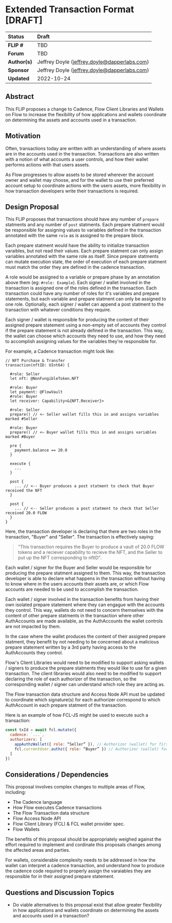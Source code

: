 # Extended Transaction Format [DRAFT]

| Status        | Draft                                                          |
| :------------ | :------------------------------------------------------------- |
| **FLIP #**    | TBD                                                            |
| **Forum**     | TBD                                                            |
| **Author(s)** | Jeffrey Doyle (jeffrey.doyle@dapperlabs.com)                   |
| **Sponsor**   | Jeffrey Doyle (jeffrey.doyle@dapperlabs.com)                   |
| **Updated**   | 2022-10-24 

## Abstract

This FLIP proposes a change to Cadence, Flow Client Libraries and Wallets on Flow to increase the flexibility of how applications and wallets coordinate on determining the assets and accounts used in a transaction.

## Motivation

Often, transactions today are written with an understanding of where assets are in the accounts used in the transaction. Transactions are also written with a notion of what accounts a user controls, and how their wallet performs actions with that users assets.

As Flow progresses to allow assets to be stored wherever the account owner and wallet may choose, and for the wallet to use their preferred account setup to coordinate actions with the users assets, more flexibility in how transaction developers write their transactions is required.

## Design Proposal

This FLIP proposes that transactions should have any number of `prepare` statments and any number of `post` statments. Each prepare statment would be responsible for assigning values to variables defined in the transaction annotated with the same `role` as is assigned to the prepare block. 

Each prepare statment would have the ability to initialize transaction varaibles, but not read their values. Each prepare statment can only assign variables annotated with the same role as itself. Since prepare statments can mutate execution state, the order of execution of each prepare statment must match the order they are defined in the cadence transaction.

A role would be assigned to a variable or prepare phase by an annotation above them (eg: `#role: Example`). Each signer / wallet involved in the transaction is assigned one of the roles defined in the transaction. Each transaction could have any number of roles for it's variables and prepare statements, but each variable and prepare statment can only be assigned to one role. Optionally, each signer / wallet can append a post statment to the transaction with whatever conditions they require.

Each signer / wallet is responsible for producing the content of their assigned prepare statement using a non-empty set of accounts they control if the prepare statement is not already defined in the transaction. This way, the wallet can choose which accounts they need to use, and how they need to accomplish assigning values for the variables they're responsible for.

For example, a Cadence transaction might look like:

```cadence
// NFT Purchase & Transfer
transaction(nftID: UInt64) {

  #role: Seller
  let nft: @NonFungibleToken.NFT  

  #role: Buyer
  let payment: @FlowVault
  #role: Buyer
  let receiver: Capability<&{NFT.Receiver}> 

  #role: Seller
  prepare() // <— Seller wallet fills this in and assigns variables marked #Seller  
  
  #role: Buyer
  prepare() // <— Buyer wallet fills this in and assigns variables marked #Buyer
 
  pre {
  	payment.balance == 20.0
  }

  execute {
    ...
  }

  post {
    ... // <-- Buyer produces a post statment to check that Buyer received the NFT
  }

  post {
    ... // <-- Seller produces a post statment to check that Seller received 20.0 FLOW
  }
}
```

Here, the transaction developer is declaring that there are two roles in the transaction, "Buyer" and "Seller". The transaction is effectively saying:

> "This transaction requires the Buyer to produce a vault of 20.0 FLOW tokens and a reciever capability to recieve the NFT, and the Seller to put up the NFT corresponding to nftID".

Each wallet / signer for the Buyer and Seller would be responsible for producing the prepare statment assigned to them. This way, the transaction developer is able to declare what happens in the transaction without having to know where in the users accounts their assets are, or which Flow accounts are needed to be used to accomplish the transaction.

Each wallet / signer involved in the transaction benefits from having their own isolated prepare statement where they can engague with the accounts they control. This way, wallets do not need to concern themselves with the content of other prepare statments in the transaction where other AuthAccounts are made available, as the AuthAccounts the wallet controls are not impacted by them. 

In the case where the wallet produces the content of their assigned prepare statment, they benefit by not needing to be concerned about a malicious prepare statement written by a 3rd party having access to the AuthAccounts they control.

Flow's Client Libraries would need to be modified to support asking wallets / signers to produce the prepare statments they would like to use for a given transaction. The client libraries would also need to be modified to support declaring the role of each authorizer of the transaction, so the corresponding wallet / signer can understand which role they are acting as.

The Flow transaction data structure and Access Node API must be updated to coordinate which signature(s) for each authorizer correspond to which AuthAccount in each prepare statment of the transaction.

Here is an example of how FCL-JS might be used to execute such a transaction:

```javascript 
const txId = await fcl.mutate({
  cadence: `...`,
  authorizers: [
    appAuthzWallet({ role: “Seller” }), // Authorizer (wallet) for first prepare block (#Seller)
    fcl.currentUser.authz({ role: “Buyer” }) // Authorizer (wallet) for second prepare block (#Buyer)
  ]
})
```

## Considerations / Dependencies

This proposal involves complex changes to multiple areas of Flow, including:
- The Cadence language
- How Flow executes Cadence transactions
- The Flow Transaction data structure 
- Flow Access Node API
- Flow Client Library (FCL) & FCL wallet provider spec.
- Flow Wallets

The benefits of this proposal should be appropriately weighed against the effort required to implement and cordinate this proposals changes among the affected areas and parties.

For wallets, considerable complexity needs to be addressed in how the wallet can interpret a cadence transaction, and understand how to produce the cadence code required to properly assign the varaiables they are responsible for in their assigned prepare statement.

## Questions and Discussion Topics

- Do viable alternatives to this proposal exist that allow greater flexibility in how applications and wallets coordinate on determining the assets and accounts used in a transaction?
